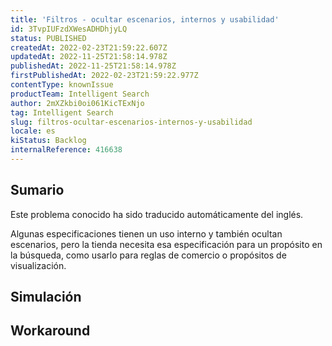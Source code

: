 ```yaml
---
title: 'Filtros - ocultar escenarios, internos y usabilidad'
id: 3TvpIUFzdXWesADHDhjyLQ
status: PUBLISHED
createdAt: 2022-02-23T21:59:22.607Z
updatedAt: 2022-11-25T21:58:14.978Z
publishedAt: 2022-11-25T21:58:14.978Z
firstPublishedAt: 2022-02-23T21:59:22.977Z
contentType: knownIssue
productTeam: Intelligent Search
author: 2mXZkbi0oi061KicTExNjo
tag: Intelligent Search
slug: filtros-ocultar-escenarios-internos-y-usabilidad
locale: es
kiStatus: Backlog
internalReference: 416638
---
```


## Sumario

<div class="alert alert-info">
  <p>Este problema conocido ha sido traducido automáticamente del inglés.</p>
</div>


Algunas especificaciones tienen un uso interno y también ocultan escenarios, pero la tienda necesita esa especificación para un propósito en la búsqueda, como usarlo para reglas de comercio o propósitos de visualización.



## Simulación



## Workaround



